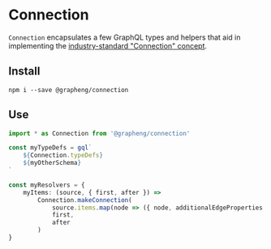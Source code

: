 # Connection

`Connection` encapsulates a few GraphQL types and helpers that aid in implementing the [industry-standard "Connection" concept](https://facebook.github.io/relay/graphql/connections.htm).

## Install

`npm i --save @grapheng/connection`

## Use

```typescript
import * as Connection from '@grapheng/connection'

const myTypeDefs = gql`
	${Connection.typeDefs}
	${myOtherSchema}
`

const myResolvers = {
	myItems: (source, { first, after }) =>
		Connection.makeConnection(
			source.items.map(node => ({ node, additionalEdgeProperties: {} })),
			first,
			after
		)
}
```
